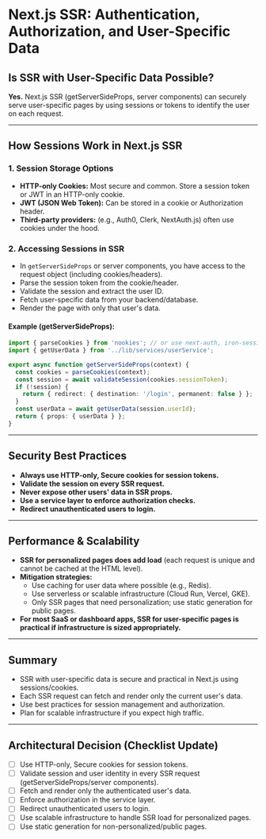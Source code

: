# Next.js SSR: Authentication, Authorization, and User-Specific Data

## Is SSR with User-Specific Data Possible?

**Yes.** Next.js SSR (getServerSideProps, server components) can securely serve user-specific pages by using sessions or tokens to identify the user on each request.

---

## How Sessions Work in Next.js SSR

### 1. **Session Storage Options**
- **HTTP-only Cookies:** Most secure and common. Store a session token or JWT in an HTTP-only cookie.
- **JWT (JSON Web Token):** Can be stored in a cookie or Authorization header.
- **Third-party providers:** (e.g., Auth0, Clerk, NextAuth.js) often use cookies under the hood.

### 2. **Accessing Sessions in SSR**
- In `getServerSideProps` or server components, you have access to the request object (including cookies/headers).
- Parse the session token from the cookie/header.
- Validate the session and extract the user ID.
- Fetch user-specific data from your backend/database.
- Render the page with only that user's data.

#### Example (getServerSideProps):
```ts
import { parseCookies } from 'nookies'; // or use next-auth, iron-session, etc.
import { getUserData } from '../lib/services/userService';

export async function getServerSideProps(context) {
  const cookies = parseCookies(context);
  const session = await validateSession(cookies.sessionToken);
  if (!session) {
    return { redirect: { destination: '/login', permanent: false } };
  }
  const userData = await getUserData(session.userId);
  return { props: { userData } };
}
```

---

## Security Best Practices

- **Always use HTTP-only, Secure cookies for session tokens.**
- **Validate the session on every SSR request.**
- **Never expose other users' data in SSR props.**
- **Use a service layer to enforce authorization checks.**
- **Redirect unauthenticated users to login.**

---

## Performance & Scalability

- **SSR for personalized pages does add load** (each request is unique and cannot be cached at the HTML level).
- **Mitigation strategies:**
  - Use caching for user data where possible (e.g., Redis).
  - Use serverless or scalable infrastructure (Cloud Run, Vercel, GKE).
  - Only SSR pages that need personalization; use static generation for public pages.
- **For most SaaS or dashboard apps, SSR for user-specific pages is practical if infrastructure is sized appropriately.**

---

## Summary

- SSR with user-specific data is secure and practical in Next.js using sessions/cookies.
- Each SSR request can fetch and render only the current user's data.
- Use best practices for session management and authorization.
- Plan for scalable infrastructure if you expect high traffic.

---

## Architectural Decision (Checklist Update)

- [ ] Use HTTP-only, Secure cookies for session tokens.
- [ ] Validate session and user identity in every SSR request (getServerSideProps/server components).
- [ ] Fetch and render only the authenticated user's data.
- [ ] Enforce authorization in the service layer.
- [ ] Redirect unauthenticated users to login.
- [ ] Use scalable infrastructure to handle SSR load for personalized pages.
- [ ] Use static generation for non-personalized/public pages.
